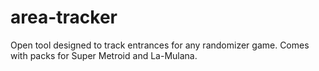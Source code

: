 # area-tracker
Open tool designed to track entrances for any randomizer game. Comes with packs for Super Metroid and La-Mulana.
